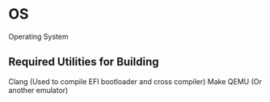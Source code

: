 # OS
Operating System

## Required Utilities for Building
Clang (Used to compile EFI bootloader and cross compiler)
Make
QEMU (Or another emulator)
